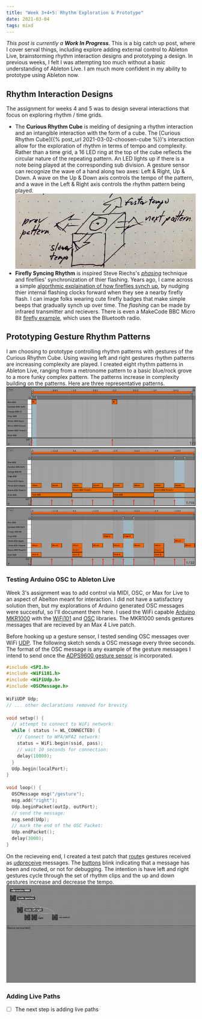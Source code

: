 ```yaml
---
title: "Week 3+4+5: Rhythm Exploration & Prototype"
date: 2021-03-04
tags: mixd
---
```

*This post is currently a **Work In Progress**.* This is a big catch up post, where I cover serval things, including explore adding external control to Ableton Live, brainstorming rhythm interaction designs and prototyping a design. In previous weeks, I felt I was attempting too much without a basic understanding of Ableton Live. I am much more confident in my ability to prototype using Ableton now.

## Rhythm Interaction Designs
The assignment for weeks 4 and 5 was to design several interactions that focus on exploring rhythm / time grids.
* The **Curious Rhythm Cube** is melding of designing a rhythm interaction and an intangible interaction with the form of a cube. The [Curious Rhythm Cube]({% post_url 2021-03-02-choosen-cube %})'s interaction allow for the exploration of rhythm in terms of tempo and complexity. Rather than a time grid, a 16 LED ring at the top of the cube reflects the circular nature of the repeating pattern. An LED lights up if there is a note being played at the corresponding sub division. A gesture sensor can recognize the wave of a hand along two axes: Left & Right, Up & Down. A wave on the Up & Down axis controls the tempo of the pattern, and a wave in the Left & Right axis controls the rhythm pattern being played.
![](/images/rhythmCube.png) 
* **Firefly Syncing Rhythm** is inspired Steve Riechs's [*phasing*](https://en.wikipedia.org/wiki/Phase_music) technique and fireflies' synchronization of thier flashing. Years ago, I came across a simple [algorthmic explaination of how fireflies synch up](https://ncase.me/fireflies/), by nudging thier internal flashing clocks forward when they see a nearby firefly flash. I can image folks wearing cute firefly badges that make simple beeps that gradually synch up over time. The *flashing* can be made by infrared transmitter and recievers. There is even a MakeCode BBC Micro Bit [firefly example](https://makecode.microbit.org/projects/fireflies), which uses the Bluetooth radio.

## Prototyping Gesture Rhythm Patterns
I am choosing to prototype controlling rhythm patterns with gestures of the Curious Rhythm Cube. Using waving left and right gestures rhythm patterns are increasing complexity are played. I created eight rhythm patterns in Ableton Live, ranging from a metronome pattern to a basic blue/rock grove to a more funky complex pattern. The patterns increase in complexity building on the patterns. Here are three representative patterns.
![](/images/rhythmTikTik.png)
![](/images/rhythmBlues.png)
![](/images/rhythmZigZag.png)

### Testing Arduino OSC to Ableton Live
Week 3's assignment was to add control via MIDI, OSC, or Max for Live to an aspect of Abelton meant for interaction. I did not have a satisfactory solution then, but my explorations of Arduino generated OSC messages were succesful, so I'll document them here. I used the WiFi capable [Arduino MKR1000](https://store.arduino.cc/usa/arduino-mkr1000) with the [WiFi101](https://www.arduino.cc/en/Reference/WiFi101) and [OSC](https://www.arduino.cc/reference/en/libraries/osc/) libraries. The MKR1000 sends gestures messages that are recieved by an Max 4 Live patch.

Before hooking up a gesture sensor, I tested sending OSC messages over WiFi [UDP](https://en.wikipedia.org/wiki/User_Datagram_Protocol). The following sketch sends a OSC message every three seconds. The format of the OSC message is any example of the gesture messages I intend to send once the [ADPS9600 gesture sensor](https://www.sparkfun.com/products/12787) is incorporated.
```C++
#include <SPI.h>
#include <WiFi101.h>
#include <WiFiUdp.h>
#include <OSCMessage.h>

WiFiUDP Udp;
// ... other declarations removed for brevity

void setup() {
  // attempt to connect to WiFi network:
  while ( status != WL_CONNECTED) {
    // Connect to WPA/WPA2 network:
    status = WiFi.begin(ssid, pass);
    // wait 10 seconds for connection:
    delay(10000);
  }
  Udp.begin(localPort);
}

void loop() {
  OSCMessage msg("/gesture");
  msg.add("right");
  Udp.beginPacket(outIp, outPort);
  // send the message:
  msg.send(Udp);
  // mark the end of the OSC Packet:
  Udp.endPacket();
  delay(3000);
}
```
On the recieveing end, I created a test patch that [route](https://docs.cycling74.com/max8/refpages/route)s gestures received as [udpreceive](https://docs.cycling74.com/max8/refpages/udpreceive) messages. The [buttons](https://docs.cycling74.com/max8/refpages/button) blink indicating that a message has been and routed, or not for debugging. The intention is have left and right gestures cycle through the set of rhythm clips and the up and down gestures increase and decrease the tempo.
![](/images/oscGestures.png)

### Adding Live Paths
- [ ] The next step is adding live paths